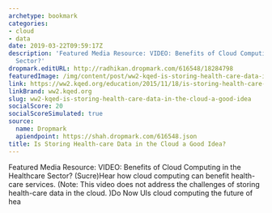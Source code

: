 ```yaml
---
archetype: bookmark
categories:
- cloud
- data
date: 2019-03-22T09:59:17Z
description: 'Featured Media Resource: VIDEO: Benefits of Cloud Computing in the Healthcare
  Sector?'
dropmark.editURL: http://radhikan.dropmark.com/616548/18284798
featuredImage: /img/content/post/ww2-kqed-is-storing-health-care-data-in-the-cloud-a-good-idea.png
link: https://ww2.kqed.org/education/2015/11/18/is-storing-health-care-data-in-the-cloud-a-good-idea/
linkBrand: ww2.kqed.org
slug: ww2-kqed-is-storing-health-care-data-in-the-cloud-a-good-idea
socialScore: 20
socialScoreSimulated: true
source:
  name: Dropmark
  apiendpoint: https://shah.dropmark.com/616548.json
title: Is Storing Health-care Data in the Cloud a Good Idea?
---
```

Featured Media Resource: VIDEO: Benefits of Cloud Computing in the Healthcare Sector? (Sucre)Hear how cloud computing can benefit health-care services. (Note: This video does not address the challenges of storing health-care data in the cloud. )Do Now UIs cloud computing the future of hea